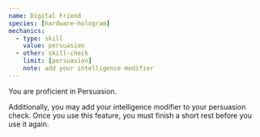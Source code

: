 ```yaml
---
name: Digital Friend
species: [hardware-hologram]
mechanics:
  - type: skill
    value: persuasion
  - other: skill-check
    limit: [persuasion]
    note: add your intelligence modifier
---
```

You are proficient in Persuasion.

Additionally, you may add your intelligence modifier to your persuasion check. Once you use this feature, you must
finish a short rest before you use it again.
